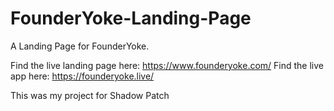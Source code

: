 # FounderYoke-Landing-Page
A Landing Page for FounderYoke.

Find the live landing page here: https://www.founderyoke.com/
Find the live app here: https://founderyoke.live/

This was my project for Shadow Patch
